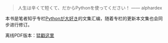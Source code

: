 > 人生は辛くて短くて、だからPythonを使ってください！
—— alphardex

本书是笔者知乎专栏[Pythonが大好き](https://zhuanlan.zhihu.com/c_193656487)的文集汇编，随着专栏的更新本文集也会同步进行修订。

离线PDF版本：[猛戳这里](https://github.com/alphardex/python-recipe/blob/master/a大的Python秘籍.pdf)